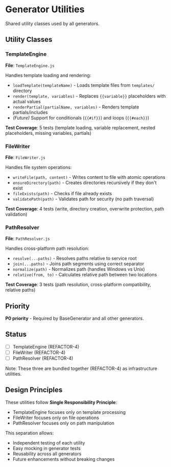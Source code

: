 # Generator Utilities

Shared utility classes used by all generators.

## Utility Classes

### TemplateEngine
**File**: `TemplateEngine.js`

Handles template loading and rendering:
- `loadTemplate(templateName)` - Loads template files from `templates/` directory
- `render(template, variables)` - Replaces `{{variable}}` placeholders with actual values
- `renderPartial(partialName, variables)` - Renders template partials/includes
- *(Future)* Support for conditionals (`{{#if}}`) and loops (`{{#each}}`)

**Test Coverage**: 5 tests (template loading, variable replacement, nested placeholders, missing variables, partials)

### FileWriter
**File**: `FileWriter.js`

Handles file system operations:
- `writeFile(path, content)` - Writes content to file with atomic operations
- `ensureDirectory(path)` - Creates directories recursively if they don't exist
- `fileExists(path)` - Checks if file already exists
- `validatePath(path)` - Validates path for security (no path traversal)

**Test Coverage**: 4 tests (write, directory creation, overwrite protection, path validation)

### PathResolver
**File**: `PathResolver.js`

Handles cross-platform path resolution:
- `resolve(...paths)` - Resolves paths relative to service root
- `join(...paths)` - Joins path segments using correct separator
- `normalize(path)` - Normalizes path (handles Windows vs Unix)
- `relative(from, to)` - Calculates relative path between two locations

**Test Coverage**: 3 tests (path resolution, cross-platform compatibility, relative paths)

## Priority

**P0 priority** - Required by BaseGenerator and all other generators.

## Status

- [ ] TemplateEngine (REFACTOR-4)
- [ ] FileWriter (REFACTOR-4)
- [ ] PathResolver (REFACTOR-4)

Note: These three are bundled together (REFACTOR-4) as infrastructure utilities.

## Design Principles

These utilities follow **Single Responsibility Principle**:
- TemplateEngine focuses only on template processing
- FileWriter focuses only on file operations
- PathResolver focuses only on path manipulation

This separation allows:
- Independent testing of each utility
- Easy mocking in generator tests
- Reusability across all generators
- Future enhancements without breaking changes
